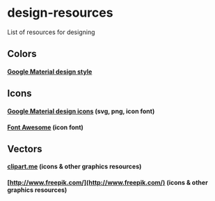 # design-resources
List of resources for designing

## Colors
#### [Google Material design style](https://www.google.com/design/spec/style/color.html)

## Icons
#### [Google Material design icons](https://www.google.com/design/icons/) (svg, png, icon font)
#### [Font Awesome](http://fortawesome.github.io/Font-Awesome/) (icon font)

## Vectors
#### [clipart.me](http://clipart.me/) (icons & other graphics resources)
#### [http://www.freepik.com/](http://www.freepik.com/) (icons & other graphics resources)

